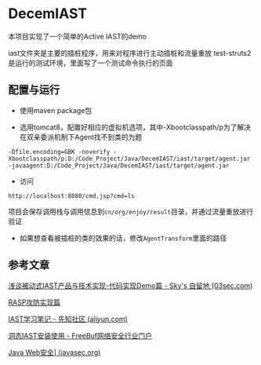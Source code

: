 # DecemIAST

本项目实现了一个简单的Active IAST的demo



iast文件夹是主要的插桩程序，用来对程序进行主动插桩和流量重放
test-struts2是运行的测试环境，里面写了一个测试命令执行的页面

## 配置与运行

- 使用maven package包

- 选用tomcat8，配置好相应的虚拟机选项，其中-Xbootclasspath/p为了解决在双亲委派机制下Agent找不到类的为题

```
-Dfile.encoding=GBK -noverify -Xbootclasspath/p:D:/Code_Project/Java/DecemIAST/iast/target/agent.jar -javaagent:D:/Code_Project/Java/DecemIAST/iast/target/agent.jar
```

- 访问

```
http://localhost:8080/cmd.jsp?cmd=ls
```

项目会保存调用栈与调用信息到`cn/org/enjoy/result`目录，并通过流量重放进行验证



- 如果想查看被插桩的类的效果的话，修改`AgentTransform`里面的路径

## 参考文章

[浅谈被动式IAST产品与技术实现-代码实现Demo篇 - Sky's 自留地 (03sec.com)](https://www.03sec.com/Ideas/qian-tan-bei-dong-shiiast-chan-pin-yu-ji-shu-shi-x-1.html#morphing)

[RASP攻防实现篇](https://www.03sec.com/Ideas/qian-tanrasp-ji-shu-gong-fang-zhi-shi-zhan-huan-ji.html)

[IAST学习笔记 - 先知社区 (aliyun.com)](https://xz.aliyun.com/t/11042?time__1311=mqmx0DyDuDBD2Djx4BuQ1YQhDA2QKiYKeD&alichlgref=https%3A%2F%2Fwww.google.com%2F)

[洞态IAST安装使用 - FreeBuf网络安全行业门户](https://m.freebuf.com/articles/web/287339.html)

[Java Web安全\] (javasec.org)](https://javasec.org/java-iast/IAST-Basic.html)
